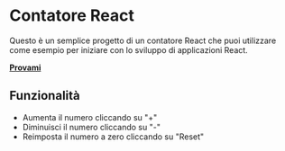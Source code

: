 # Contatore React

Questo è un semplice progetto di un contatore React che puoi utilizzare come esempio per iniziare con lo sviluppo di applicazioni React.

**[Provami](https://funny-faloodeh-624fab.netlify.app/)**

## Funzionalità

- Aumenta il numero cliccando su "+"
- Diminuisci il numero cliccando su "-"
- Reimposta il numero a zero cliccando su "Reset"
